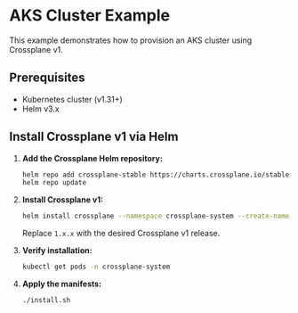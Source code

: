 # AKS Cluster Example

This example demonstrates how to provision an AKS cluster using Crossplane v1.

## Prerequisites

- Kubernetes cluster (v1.31+)
- Helm v3.x

## Install Crossplane v1 via Helm

1. **Add the Crossplane Helm repository:**
    ```sh
    helm repo add crossplane-stable https://charts.crossplane.io/stable
    helm repo update
    ```

2. **Install Crossplane v1:**
    ```sh
    helm install crossplane --namespace crossplane-system --create-namespace crossplane-stable/crossplane --version 1.x.x
    ```
    Replace `1.x.x` with the desired Crossplane v1 release.

3. **Verify installation:**
    ```sh
    kubectl get pods -n crossplane-system
    ```

4. **Apply the manifests:**
    ```sh
    ./install.sh
    ```